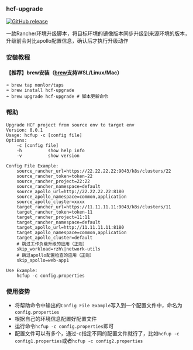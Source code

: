 ### hcf-upgrade

[![GitHub release](https://img.shields.io/github/release/monlor/hcf-upgrade.svg)](https://github.com/monlor/hcf-upgrade/releases)

一款Rancher环境升级脚本，将目标环境的镜像版本同步升级到来源环境的版本，升级前会对比apollo配置信息，确认后才执行升级动作

### 安装教程

#### 【推荐】brew安装（[brew](https://brew.sh/index_zh-cn)支持WSL/Linux/Mac）

```
➜ brew tap monlor/taps
➜ brew install hcf-upgrade
➜ brew upgrade hcf-upgrade # 脚本更新命令
```

### 帮助

```
Upgrade HCF project from source env to target env
Version: 0.0.1
Usage: hcfup -c [config file]
Options:
	-c [config file]		
	-h 			show help info
	-v 			show version

Config File Example:
	source_rancher_url=https://22.22.22.22:9043/k8s/clusters/22
	source_rancher_token=token-22
	source_rancher_project=22:22
	source_rancher_namespace=default
	source_apollo_url=http://22.22.22.22:8180
	source_apollo_namespace=common,application
	source_apollo_cluster=xxxx
	target_rancher_url=https://11.11.11.11:9043/k8s/clusters/11
	target_rancher_token=token-11
	target_rancher_project=11:11
	target_rancher_namespace=default
	target_apollo_url=http://11.11.11.11:8180
	target_apollo_namespace=common,application
	target_apollo_cluster=default
	# 跳过工作负载升级的应用（正则）
	skip_workload=rzh\|network-utils
	# 跳过apollo配置检查的应用（正则）
	skip_apollo=web-app1

Use Example:
	hcfup -c config.properties
```

### 使用姿势

* 将帮助命令中输出的`Config File Example`写入到一个配置文件中，命名为`config.properties`
* 根据自己的环境信息配置好配置文件
* 运行命令`hcfup -c config.properties`即可
* 配置文件可以有多个，通过-c指定不同的配置文件就行了，比如`hcfup -c config1.properties`或者`hcfup -c config2.properties`